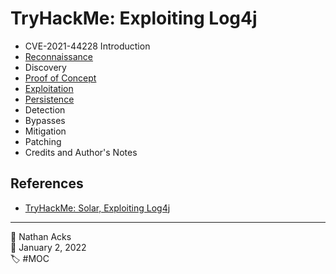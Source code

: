 # TryHackMe: Exploiting Log4j

* CVE-2021-44228 Introduction
* [Reconnaissance](../log/2022-01-02-tryhackme-complete-beginner-supplements-and-exploiting-log4j.md)
* Discovery
* [Proof of Concept](../log/2022-01-02-tryhackme-complete-beginner-supplements-and-exploiting-log4j.md)
* [Exploitation](../log/2022-01-02-tryhackme-complete-beginner-supplements-and-exploiting-log4j.md)
* [Persistence](../log/2022-01-02-tryhackme-complete-beginner-supplements-and-exploiting-log4j.md)
* Detection
* Bypasses
* Mitigation
* Patching
* Credits and Author's Notes

## References

* [TryHackMe: Solar, Exploiting Log4j](https://tryhackme.com/room/solar)

- - - -

<span aria-hidden="true">👤</span> Nathan Acks  
<span aria-hidden="true">📅</span> January 2, 2022  
<span aria-hidden="true">🏷️</span> #MOC
